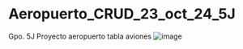 # Aeropuerto_CRUD_23_oct_24_5J
Gpo. 5J Proyecto aeropuerto tabla aviones
![image](https://github.com/user-attachments/assets/296fe1e4-2859-44a6-b2b9-0a9e24537097)
